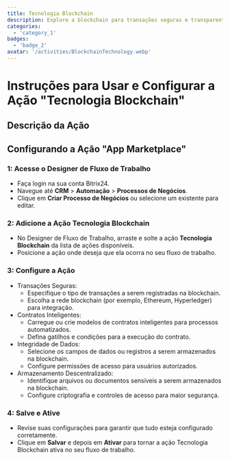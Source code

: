 ```yaml
---
title: Tecnologia Blockchain
description: Explore a blockchain para transações seguras e transparentes.
categories: 
  - 'category_1'
badges: 
  - 'badge_2'
avatar: '/activities/BlockchainTechnology.webp'
---
```

# Instruções para Usar e Configurar a Ação "Tecnologia Blockchain"

## Descrição da Ação

## **Configurando a Ação "App Marketplace"**

### 1: Acesse o Designer de Fluxo de Trabalho
- Faça login na sua conta Bitrix24.
- Navegue até **CRM** > **Automação** > **Processos de Negócios**.
- Clique em **Criar Processo de Negócios** ou selecione um existente para editar.

### 2: Adicione a Ação Tecnologia Blockchain
- No Designer de Fluxo de Trabalho, arraste e solte a ação **Tecnologia Blockchain** da lista de ações disponíveis.
- Posicione a ação onde deseja que ela ocorra no seu fluxo de trabalho.

### 3: Configure a Ação
- Transações Seguras:
  - Especifique o tipo de transações a serem registradas na blockchain.
  - Escolha a rede blockchain (por exemplo, Ethereum, Hyperledger) para integração.
- Contratos Inteligentes:
  - Carregue ou crie modelos de contratos inteligentes para processos automatizados.
  - Defina gatilhos e condições para a execução do contrato.
- Integridade de Dados:
  - Selecione os campos de dados ou registros a serem armazenados na blockchain.
  - Configure permissões de acesso para usuários autorizados.
- Armazenamento Descentralizado:
  - Identifique arquivos ou documentos sensíveis a serem armazenados na blockchain.
  - Configure criptografia e controles de acesso para maior segurança.

### 4: Salve e Ative
- Revise suas configurações para garantir que tudo esteja configurado corretamente.
- Clique em **Salvar** e depois em **Ativar** para tornar a ação Tecnologia Blockchain ativa no seu fluxo de trabalho.